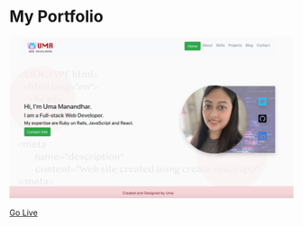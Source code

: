 # My Portfolio
<img src="src/images/readme-img.png" alt="">

[Go Live](https://www.uma-manandhar.com)

